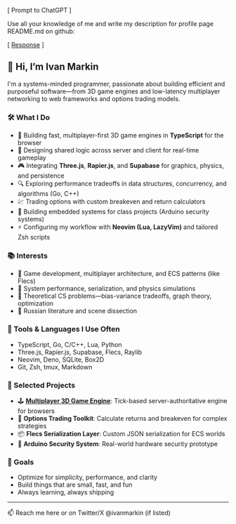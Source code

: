 [ Prompt to ChatGPT ]

Use all your knowledge of me and write my description for profile page README.md on github:

[ [Response](https://chatgpt.com/s/t_6883674fe7e8819181bfa0dbbdd9fb54) ]

## 👋 Hi, I’m Ivan Markin

I'm a systems-minded programmer, passionate about building efficient and purposeful software—from 3D game engines and low-latency multiplayer networking to web frameworks and options trading models.

### 🛠️ What I Do
- 🔧 Building fast, multiplayer-first 3D game engines in **TypeScript** for the browser  
- 🧠 Designing shared logic across server and client for real-time gameplay  
- 🎮 Integrating **Three.js**, **Rapier.js**, and **Supabase** for graphics, physics, and persistence  
- 🔍 Exploring performance tradeoffs in data structures, concurrency, and algorithms (Go, C++)  
- 💹 Trading options with custom breakeven and return calculators  
- 🔐 Building embedded systems for class projects (Arduino security systems)  
- ⚡ Configuring my workflow with **Neovim (Lua, LazyVim)** and tailored Zsh scripts  

### 📚 Interests
- 🚀 Game development, multiplayer architecture, and ECS patterns (like Flecs)  
- 🔬 System performance, serialization, and physics simulations  
- 🧠 Theoretical CS problems—bias-variance tradeoffs, graph theory, optimization  
- 📖 Russian literature and scene dissection  

### 🧪 Tools & Languages I Use Often
- TypeScript, Go, C/C++, Lua, Python  
- Three.js, Rapier.js, Supabase, Flecs, Raylib  
- Neovim, Deno, SQLite, Box2D  
- Git, Zsh, tmux, Markdown  

### 📂 Selected Projects
- 🕹️ **[Multiplayer 3D Game Engine](#)**: Tick-based server-authoritative engine for browsers  
- 🔁 **Options Trading Toolkit**: Calculate returns and breakeven for complex strategies  
- 📦 **Flecs Serialization Layer**: Custom JSON serialization for ECS worlds  
- 🔐 **Arduino Security System**: Real-world hardware security prototype  

### 🧭 Goals
- Optimize for simplicity, performance, and clarity  
- Build things that are small, fast, and fun  
- Always learning, always shipping

---

📫 Reach me here or on Twitter/X @ivanmarkin (if listed)
